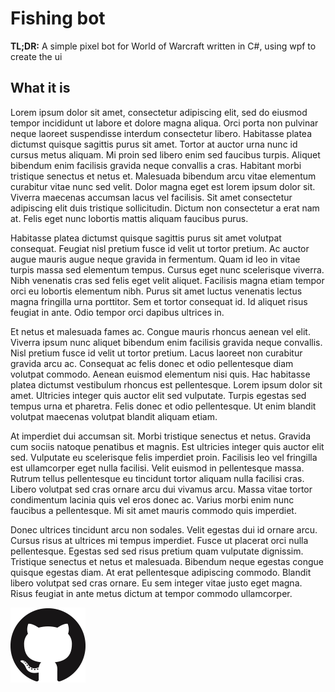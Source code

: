 # **Fishing bot**


**TL;DR:** A simple pixel bot for World of Warcraft written in C#, using wpf to create the ui

## What it is
Lorem ipsum dolor sit amet, consectetur adipiscing elit, sed do eiusmod tempor incididunt ut labore et dolore magna aliqua. Orci porta non pulvinar neque laoreet suspendisse interdum consectetur libero. Habitasse platea dictumst quisque sagittis purus sit amet. Tortor at auctor urna nunc id cursus metus aliquam. Mi proin sed libero enim sed faucibus turpis. Aliquet bibendum enim facilisis gravida neque convallis a cras. Habitant morbi tristique senectus et netus et. Malesuada bibendum arcu vitae elementum curabitur vitae nunc sed velit. Dolor magna eget est lorem ipsum dolor sit. Viverra maecenas accumsan lacus vel facilisis. Sit amet consectetur adipiscing elit duis tristique sollicitudin. Dictum non consectetur a erat nam at. Felis eget nunc lobortis mattis aliquam faucibus purus.

Habitasse platea dictumst quisque sagittis purus sit amet volutpat consequat. Feugiat nisl pretium fusce id velit ut tortor pretium. Ac auctor augue mauris augue neque gravida in fermentum. Quam id leo in vitae turpis massa sed elementum tempus. Cursus eget nunc scelerisque viverra. Nibh venenatis cras sed felis eget velit aliquet. Facilisis magna etiam tempor orci eu lobortis elementum nibh. Purus sit amet luctus venenatis lectus magna fringilla urna porttitor. Sem et tortor consequat id. Id aliquet risus feugiat in ante. Odio tempor orci dapibus ultrices in.

Et netus et malesuada fames ac. Congue mauris rhoncus aenean vel elit. Viverra ipsum nunc aliquet bibendum enim facilisis gravida neque convallis. Nisl pretium fusce id velit ut tortor pretium. Lacus laoreet non curabitur gravida arcu ac. Consequat ac felis donec et odio pellentesque diam volutpat commodo. Aenean euismod elementum nisi quis. Hac habitasse platea dictumst vestibulum rhoncus est pellentesque. Lorem ipsum dolor sit amet. Ultricies integer quis auctor elit sed vulputate. Turpis egestas sed tempus urna et pharetra. Felis donec et odio pellentesque. Ut enim blandit volutpat maecenas volutpat blandit aliquam etiam.

At imperdiet dui accumsan sit. Morbi tristique senectus et netus. Gravida cum sociis natoque penatibus et magnis. Est ultricies integer quis auctor elit sed. Vulputate eu scelerisque felis imperdiet proin. Facilisis leo vel fringilla est ullamcorper eget nulla facilisi. Velit euismod in pellentesque massa. Rutrum tellus pellentesque eu tincidunt tortor aliquam nulla facilisi cras. Libero volutpat sed cras ornare arcu dui vivamus arcu. Massa vitae tortor condimentum lacinia quis vel eros donec ac. Varius morbi enim nunc faucibus a pellentesque. Mi sit amet mauris commodo quis imperdiet.

Donec ultrices tincidunt arcu non sodales. Velit egestas dui id ornare arcu. Cursus risus at ultrices mi tempus imperdiet. Fusce ut placerat orci nulla pellentesque. Egestas sed sed risus pretium quam vulputate dignissim. Tristique senectus et netus et malesuada. Bibendum neque egestas congue quisque egestas diam. At erat pellentesque adipiscing commodo. Blandit libero volutpat sed cras ornare. Eu sem integer vitae justo eget magna. Risus feugiat in ante metus dictum at tempor commodo ullamcorper.


[![github-logo](/src\assets\img\GitHub-Mark-120px-plus.png)](https://github.com/pFriberg1/wow-fishbot)